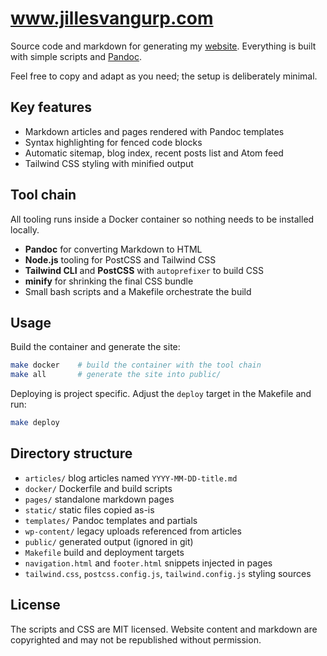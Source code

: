 # www.jillesvangurp.com

Source code and markdown for generating my [website](https://www.jillesvangurp.com).
Everything is built with simple scripts and [Pandoc](https://pandoc.org).

Feel free to copy and adapt as you need; the setup is deliberately minimal.

## Key features

- Markdown articles and pages rendered with Pandoc templates
- Syntax highlighting for fenced code blocks
- Automatic sitemap, blog index, recent posts list and Atom feed
- Tailwind CSS styling with minified output

## Tool chain

All tooling runs inside a Docker container so nothing needs to be installed locally.

- **Pandoc** for converting Markdown to HTML
- **Node.js** tooling for PostCSS and Tailwind CSS
- **Tailwind CLI** and **PostCSS** with `autoprefixer` to build CSS
- **minify** for shrinking the final CSS bundle
- Small bash scripts and a Makefile orchestrate the build

## Usage

Build the container and generate the site:

```bash
make docker    # build the container with the tool chain
make all       # generate the site into public/
```

Deploying is project specific. Adjust the `deploy` target in the Makefile
and run:

```bash
make deploy
```

## Directory structure

- `articles/`    blog articles named `YYYY-MM-DD-title.md`
- `docker/`      Dockerfile and build scripts
- `pages/`       standalone markdown pages
- `static/`      static files copied as-is
- `templates/`   Pandoc templates and partials
- `wp-content/`  legacy uploads referenced from articles
- `public/`      generated output (ignored in git)
- `Makefile`     build and deployment targets
- `navigation.html` and `footer.html` snippets injected in pages
- `tailwind.css`, `postcss.config.js`, `tailwind.config.js` styling sources

## License

The scripts and CSS are MIT licensed.
Website content and markdown are copyrighted and may not be republished without permission.

